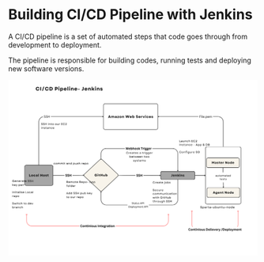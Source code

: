 # Building CI/CD Pipeline with Jenkins

A CI/CD pipeline is a set of automated steps that code goes through from development to deployment. 
<br>

The pipeline is responsible for building codes, running tests and deploying new software versions.

![Alt text](images/CICD_pipeline.png)